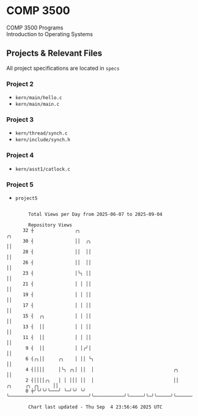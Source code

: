 # COMP 3500
COMP 3500 Programs  
Introduction to Operating Systems  
## Projects & Relevant Files
All project specifications are located in `specs`
### Project 2
- `kern/main/hello.c`
- `kern/main/main.c`
### Project 3
- `kern/thread/synch.c`
- `kern/include/synch.h`
### Project 4
- `kern/asst1/catlock.c`
### Project 5
- `project5`

```

        Total Views per Day from 2025-06-07 to 2025-09-04

        Repository Views
      32 ┼               ╭╮                                                                ╭╮
      30 ┤               ││  ╭╮                                                            ││
      28 ┤               ││  ││                                                            ││
      26 ┤               ││  ││                                                            ││
      23 ┤               │╰╮ ││                                                            ││
      21 ┤               │ │ ││                                                            ││
      19 ┤               │ │ ││                                                            ││
      17 ┤               │ │ ││                                                            ││
      15 ┤  ╭╮           │ │ ││                                                            ││
      13 ┤  ││           │ │ ││                                                            ││
      11 ┤  ││           │ │ ││                                                            ││
       9 ┤  ││           │ │╭╯│                                                            ││
       6 ┤╭╮││     ╭╮    │ ││ ╰╮                                                           ││
       4 ┤││││     │╰╮ ╭╮│ ││  │                             ╭╮                            ││
       2 ┤││││╭╮   │ │ │││ ││  │                             ││           ╭╮     ╭╮ ╭╮     ││
       0 ┼╯╰╯╰╯╰───╯ ╰─╯╰╯ ╰╯  ╰─────────────────────────────╯╰───────────╯╰─────╯╰─╯╰─────╯╰──────

        Chart last updated - Thu Sep  4 23:56:46 2025 UTC
        
```
